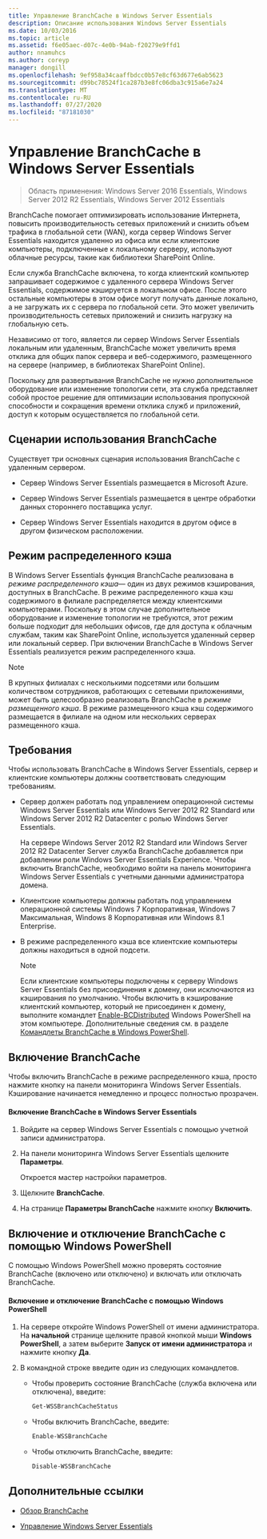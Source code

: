 ```yaml
---
title: Управление BranchCache в Windows Server Essentials
description: Описание использования Windows Server Essentials
ms.date: 10/03/2016
ms.topic: article
ms.assetid: f6e05aec-d07c-4e0b-94ab-f20279e9ffd1
author: nnamuhcs
ms.author: coreyp
manager: dongill
ms.openlocfilehash: 9ef958a34caaffbdcc0b57e8cf63d677e6ab5623
ms.sourcegitcommit: d99bc78524f1ca287b3e8fc06dba3c915a6e7a24
ms.translationtype: MT
ms.contentlocale: ru-RU
ms.lasthandoff: 07/27/2020
ms.locfileid: "87181030"
---
```

# <a name="manage-branchcache-in-windows-server-essentials"></a>Управление BranchCache в Windows Server Essentials

>Область применения: Windows Server 2016 Essentials, Windows Server 2012 R2 Essentials, Windows Server 2012 Essentials

BranchCache помогает оптимизировать использование Интернета, повысить производительность сетевых приложений и снизить объем трафика в глобальной сети (WAN), когда сервер Windows Server Essentials находится удаленно из офиса или если клиентские компьютеры, подключенные к локальному серверу, используют облачные ресурсы, такие как библиотеки SharePoint Online.

 Если служба BranchCache включена, то когда клиентский компьютер запрашивает содержимое с удаленного сервера Windows Server Essentials, содержимое кэшируется в локальном офисе. После этого остальные компьютеры в этом офисе могут получать данные локально, а не загружать их с сервера по глобальной сети. Это может увеличить производительность сетевых приложений и снизить нагрузку на глобальную сеть.

 Независимо от того, является ли сервер Windows Server Essentials локальным или удаленным, BranchCache может увеличить время отклика для общих папок сервера и веб-содержимого, размещенного на сервере (например, в библиотеках SharePoint Online).

 Поскольку для развертывания BranchCache не нужно дополнительное оборудование или изменение топологии сети, эта служба представляет собой простое решение для оптимизации использования пропускной способности и сокращения времени отклика служб и приложений, доступ к которым осуществляется по глобальной сети.

## <a name="branchcache-scenarios"></a>Сценарии использования BranchCache
 Существует три основных сценария использования BranchCache с удаленным сервером.

-   Сервер Windows Server Essentials размещается в Microsoft Azure.

-   Сервер Windows Server Essentials размещается в центре обработки данных стороннего поставщика услуг.

-   Сервер Windows Server Essentials находится в другом офисе в другом физическом расположении.

## <a name="distributed-cache-mode"></a>Режим распределенного кэша
 В Windows Server Essentials функция BranchCache реализована в *режиме распределенного кэша*— один из двух режимов кэширования, доступных в BranchCache. В режиме распределенного кэша кэш содержимого в филиале распределяется между клиентскими компьютерами. Поскольку в этом случае дополнительное оборудование и изменение топологии не требуются, этот режим больше подходит для небольших офисов, где для доступа к облачным службам, таким как SharePoint Online, используется удаленный сервер или локальный сервер. При включении BranchCache в Windows Server Essentials реализуется режим распределенного кэша.

> [!NOTE]
>  В крупных филиалах с несколькими подсетями или большим количеством сотрудников, работающих с сетевыми приложениями, может быть целесообразно реализовать BranchCache в *режиме размещенного кэша*. В режиме размещенного кэша кэш содержимого размещается в филиале на одном или нескольких серверах размещенного кэша.

## <a name="requirements"></a>Требования
 Чтобы использовать BranchCache в Windows Server Essentials, сервер и клиентские компьютеры должны соответствовать следующим требованиям.

-   Сервер должен работать под управлением операционной системы Windows Server Essentials или Windows Server 2012 R2 Standard или Windows Server 2012 R2 Datacenter с ролью Windows Server Essentials.

     На сервере Windows Server 2012 R2 Standard или Windows Server 2012 R2 Datacenter Server служба BranchCache добавляется при добавлении роли Windows Server Essentials Experience. Чтобы включить BranchCache, необходимо войти на панель мониторинга Windows Server Essentials с учетными данными администратора домена.

-   Клиентские компьютеры должны работать под управлением операционной системы Windows 7 Корпоративная, Windows 7 Максимальная, Windows 8 Корпоративная или Windows 8.1 Enterprise.

-   В режиме распределенного кэша все клиентские компьютеры должны находиться в одной подсети.

    > [!NOTE]
    >  Если клиентские компьютеры подключены к серверу Windows Server Essentials без присоединения к домену, они исключаются из кэширования по умолчанию. Чтобы включить в кэширование клиентский компьютер, который не присоединен к домену, выполните командлет [Enable-BCDistributed](https://technet.microsoft.com/library/hh848398.aspx) Windows PowerShell на этом компьютере. Дополнительные сведения см. в разделе [Командлеты BranchCache в Windows PowerShell](https://technet.microsoft.com/library/hh848392.aspx).


## <a name="turn-branchcache-on"></a>Включение BranchCache
 Чтобы включить BranchCache в режиме распределенного кэша, просто нажмите кнопку на панели мониторинга Windows Server Essentials. Кэширование начинается немедленно и процесс полностью прозрачен.

#### <a name="to-turn-on-branchcache-in-windows-server-essentials"></a>Включение BranchCache в Windows Server Essentials

1.  Войдите на сервер Windows Server Essentials с помощью учетной записи администратора.

2.  На панели мониторинга Windows Server Essentials щелкните **Параметры**.

     Откроется мастер настройки параметров.

3.  Щелкните **BranchCache**.

4.  На странице **Параметры BranchCache** нажмите кнопку **Включить**.

## <a name="use-windows-powershell-to-turn-branchcache-on-or-off"></a>Включение и отключение BranchCache с помощью Windows PowerShell
 С помощью Windows PowerShell можно проверять состояние BranchCache (включено или отключено) и включать или отключать BranchCache.

#### <a name="to-turn-branchcache-on-or-off-using-windows-powershell"></a>Включение и отключение BranchCache с помощью Windows PowerShell

1.  На сервере откройте Windows PowerShell от имени администратора. На **начальной** странице щелкните правой кнопкой мыши **Windows PowerShell**, а затем выберите **Запуск от имени администратора** и нажмите кнопку **Да**.

2.  В командной строке введите один из следующих командлетов.

    -   Чтобы проверить состояние BranchCache (служба включена или отключена), введите:

        ```powershell
        Get-WSSBranchCacheStatus
        ```

    -   Чтобы включить BranchCache, введите:

        ```powershell
        Enable-WSSBranchCache
        ```

    -   Чтобы отключить BranchCache, введите:

        ```powershell
        Disable-WSSBranchCache
        ```

## <a name="additional-references"></a>Дополнительные ссылки

-   [Обзор BranchCache](https://technet.microsoft.com/library/hh831696.aspx)

-   [Управление Windows Server Essentials](Manage-Windows-Server-Essentials.md)
